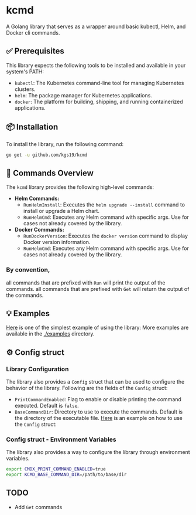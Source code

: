 # kcmd
A Golang library that serves as a wrapper around basic kubectl, Helm, and Docker cli commands.

## ✅ Prerequisites
This library expects the following tools to be installed and available in your system's PATH:
 - `kubectl`: The Kubernetes command-line tool for managing Kubernetes clusters.
 - `helm`: The package manager for Kubernetes applications.
 - `docker`: The platform for building, shipping, and running containerized applications.

## 📦 Installation
To install the library, run the following command:
```bash
go get -u github.com/kgs19/kcmd
```

## 📜 Commands Overview
The `kcmd` library provides the following high-level commands:
- **Helm Commands:**
    - `RunHelmInstall`: Executes the `helm upgrade --install` command to install or upgrade a Helm chart.
    - `RunHelmCmd`: Executes any Helm command with specific args. Use for cases not already covered by the library.
- **Docker Commands:**
    - `RunDockerVersion`: Executes the `docker version` command to display Docker version information.
    - `RunHelmCmd`: Executes any Helm command with specific args. Use for cases not already covered by the library.

### By convention, 
all commands that are prefixed with `Run` will print the output of the commands.
all commands that are prefixed with `Get` will return the output of the commands.

## 💡 Examples
[Here](examples/docker/version.go) is one of the simplest example of using the library:
More examples are available in the [./examples](./examples) directory.

## ⚙️ Config struct

### Library Configuration
The library also provides a `Config` struct that can be used to configure the behavior of the library.
Following are the fields of the `Config` struct:
 - `PrintCommandEnabled`: Flag to enable or disable printing the command executed. Default is `false`.
 - `BaseCommandDir`: Directory to use to execute the commands. Default is the directory of the executable file.
[Here](examples/docker/version_printcmd.go) is an example on how to use the `Config` struct:

### Config struct - Environment Variables
The library also provides a way to configure the library through environment variables.
```bash
export CMDX_PRINT_COMMAND_ENABLED=true
export KCMD_BASE_COMMAND_DIR=/path/to/base/dir
```


## TODO
- Add `Get` commands 
